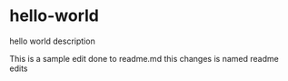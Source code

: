 # hello-world
hello world description

This is a sample edit done to readme.md
this changes is named readme edits
